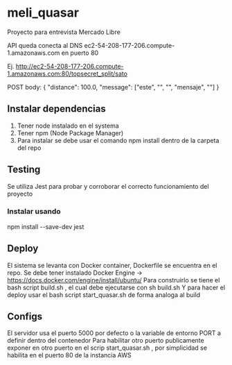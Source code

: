 # meli_quasar
Proyecto para entrevista Mercado Libre

API queda conecta al DNS ec2-54-208-177-206.compute-1.amazonaws.com en puerto 80

Ej. http://ec2-54-208-177-206.compute-1.amazonaws.com:80/topsecret_split/sato

POST body:
{
    "distance": 100.0,
    "message": ["este", "", "", "mensaje", ""]
}

## Instalar dependencias
1. Tener node instalado en el systema
2. Tener npm (Node Package Manager) 
3. Para instalar se debe usar el comando npm install dentro de la carpeta del repo

## Testing
Se utiliza Jest para probar y corroborar el correcto funcionamiento del proyecto 
### Instalar usando 
npm install --save-dev jest

## Deploy
El sistema se levanta con Docker container, Dockerfile se encuentra en el repo.
Se debe tener instalado Docker Engine -> https://docs.docker.com/engine/install/ubuntu/
Para construirlo se tiene el bash script build.sh , el cual debe ejecutarse con sh build.sh 
Y para hacer el deploy usar el bash script start_quasar.sh de forma analoga al build

## Configs
El servidor usa el puerto 5000 por defecto o la variable de entorno PORT a definir dentro del contenedor
Para habilitar otro puerto publicamente exponer en otro puerto en el scrip start_quasar.sh , por simplicidad se habilita en el puerto 80 de la instancia AWS
